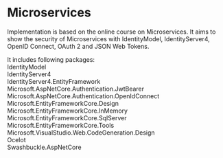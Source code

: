 # Microservices

Implementation is based on the online course on Microservices. It aims to show the security of Microservices with IdentityModel, IdentityServer4, OpenID Connect, OAuth 2 and JSON Web Tokens.

It includes following packages:
<br> IdentityModel
<br> IdentityServer4
<br> IdentityServer4.EntityFramework
<br> Microsoft.AspNetCore.Authentication.JwtBearer
<br> Microsoft.AspNetCore.Authentication.OpenIdConnect
<br> Microsoft.EntityFrameworkCore.Design
<br> Microsoft.EntityFrameworkCore.InMemory
<br> Microsoft.EntityFrameworkCore.SqlServer
<br> Microsoft.EntityFrameworkCore.Tools
<br> Microsoft.VisualStudio.Web.CodeGeneration.Design
<br> Ocelot
<br> Swashbuckle.AspNetCore
